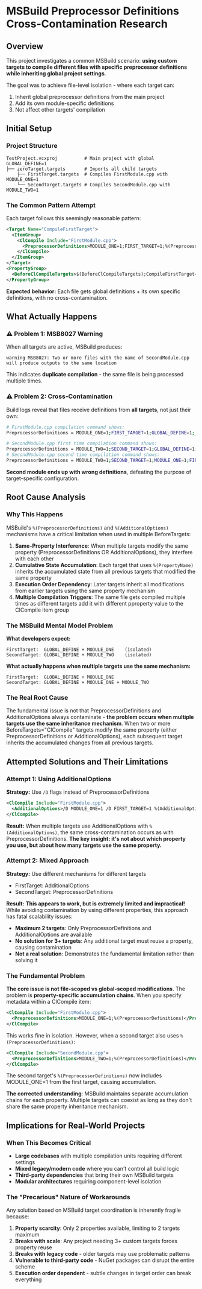 # MSBuild Preprocessor Definitions Cross-Contamination Research

## Overview

This project investigates a common MSBuild scenario: **using custom targets to compile different files with specific preprocessor definitions while inheriting global project settings**. 

The goal was to achieve file-level isolation - where each target can:
1. Inherit global preprocessor definitions from the main project
2. Add its own module-specific definitions  
3. Not affect other targets' compilation

## Initial Setup

### Project Structure
```
TestProject.vcxproj          # Main project with global GLOBAL_DEFINE=1
├── zeroTarget.targets       # Imports all child targets
    ├── FirstTarget.targets  # Compiles FirstModule.cpp with MODULE_ONE=1
    └── SecondTarget.targets # Compiles SecondModule.cpp with MODULE_TWO=1
```

### The Common Pattern Attempt

Each target follows this seemingly reasonable pattern:

```xml
<Target Name="CompileFirstTarget">
  <ItemGroup>
    <ClCompile Include="FirstModule.cpp">
      <PreprocessorDefinitions>MODULE_ONE=1;FIRST_TARGET=1;%(PreprocessorDefinitions)</PreprocessorDefinitions>
    </ClCompile>
  </ItemGroup>
</Target>
<PropertyGroup>
  <BeforeClCompileTargets>$(BeforeClCompileTargets);CompileFirstTarget</BeforeClCompileTargets>
</PropertyGroup>
```

**Expected behavior:** Each file gets global definitions + its own specific definitions, with no cross-contamination.

## What Actually Happens

### ⚠️ Problem 1: MSB8027 Warning

When all targets are active, MSBuild produces:
```
warning MSB8027: Two or more files with the name of SecondModule.cpp will produce outputs to the same location
```

This indicates **duplicate compilation** - the same file is being processed multiple times.

### ⚠️ Problem 2: Cross-Contamination

Build logs reveal that files receive definitions from **all targets**, not just their own:

```bash
# FirstModule.cpp compilation command shows:
PreprocessorDefinitions = MODULE_ONE=1;FIRST_TARGET=1;GLOBAL_DEFINE=1;_UNICODE;UNICODE;

# SecondModule.cpp first time compilation command shows:
PreprocessorDefinitions = MODULE_TWO=1;SECOND_TARGET=1;GLOBAL_DEFINE=1;_UNICODE;UNICODE;
# SecondModule.cpp second time compilation command shows:
PreprocessorDefinitions = MODULE_TWO=1;SECOND_TARGET=1;MODULE_ONE=1;FIRST_TARGET=1;GLOBAL_DEFINE=1;_UNICODE;UNICODE;
```

**Second module ends up with wrong definitions**, defeating the purpose of target-specific configuration.

## Root Cause Analysis

### Why This Happens

MSBuild's `%(PreprocessorDefinitions)` and `%(AdditionalOptions)` mechanisms have a critical limitation when used in multiple BeforeTargets:

1. **Same-Property Interference**: When multiple targets modify the same property (PreprocessorDefinitions OR AdditionalOptions), they interfere with each other
2. **Cumulative State Accumulation**: Each target that uses `%(PropertyName)` inherits the accumulated state from all previous targets that modified the same property
3. **Execution Order Dependency**: Later targets inherit all modifications from earlier targets using the same property mechanism
4. **Multiple Compilation Triggers**: The same file gets compiled multiple times as different targets add it with different pproperty value to the ClCompile item group

### The MSBuild Mental Model Problem

**What developers expect:**
```
FirstTarget:  GLOBAL_DEFINE + MODULE_ONE    (isolated)
SecondTarget: GLOBAL_DEFINE + MODULE_TWO    (isolated)
```

**What actually happens when multiple targets use the same mechanism:**
```
FirstTarget:  GLOBAL_DEFINE + MODULE_ONE
SecondTarget: GLOBAL_DEFINE + MODULE_ONE + MODULE_TWO
```

### The Real Root Cause

The fundamental issue is not that PreprocessorDefinitions and AdditionalOptions always contaminate - **the problem occurs when multiple targets use the same inheritance mechanism**. When two or more BeforeTargets="ClCompile" targets modify the same property (either PreprocessorDefinitions or AdditionalOptions), each subsequent target inherits the accumulated changes from all previous targets.

## Attempted Solutions and Their Limitations

### Attempt 1: Using AdditionalOptions

**Strategy:** Use `/D` flags instead of PreprocessorDefinitions
```xml
<ClCompile Include="FirstModule.cpp">
  <AdditionalOptions>/D MODULE_ONE=1 /D FIRST_TARGET=1 %(AdditionalOptions)</AdditionalOptions>
</ClCompile>
```

**Result:** When multiple targets use AdditionalOptions with `%(AdditionalOptions)`, the same cross-contamination occurs as with PreprocessorDefinitions. **The key insight: it's not about which property you use, but about how many targets use the same property.**

### Attempt 2: Mixed Approach

**Strategy:** Use different mechanisms for different targets
- FirstTarget: AdditionalOptions
- SecondTarget: PreprocessorDefinitions

**Result:** **This appears to work, but is extremely limited and impractical!** While avoiding contamination by using different properties, this approach has fatal scalability issues:
- **Maximum 2 targets**: Only PreprocessorDefinitions and AdditionalOptions are available
- **No solution for 3+ targets**: Any additional target must reuse a property, causing contamination
- **Not a real solution**: Demonstrates the fundamental limitation rather than solving it

### The Fundamental Problem

**The core issue is not file-scoped vs global-scoped modifications**. The problem is **property-specific accumulation chains**. When you specify metadata within a ClCompile item:

```xml
<ClCompile Include="FirstModule.cpp">
  <PreprocessorDefinitions>MODULE_ONE=1;%(PreprocessorDefinitions)</PreprocessorDefinitions>
</ClCompile>
```

This works fine in isolation. However, when a second target also uses `%(PreprocessorDefinitions)`:

```xml
<ClCompile Include="SecondModule.cpp">
  <PreprocessorDefinitions>MODULE_TWO=1;%(PreprocessorDefinitions)</PreprocessorDefinitions>
</ClCompile>
```

The second target's `%(PreprocessorDefinitions)` now includes MODULE_ONE=1 from the first target, causing accumulation.

**The corrected understanding**: MSBuild maintains separate accumulation chains for each property. Multiple targets can coexist as long as they don't share the same property inheritance mechanism.

## Implications for Real-World Projects

### When This Becomes Critical

- **Large codebases** with multiple compilation units requiring different settings
- **Mixed legacy/modern code** where you can't control all build logic
- **Third-party dependencies** that bring their own MSBuild targets
- **Modular architectures** requiring component-level isolation

### The "Precarious" Nature of Workarounds

Any solution based on MSBuild target coordination is inherently fragile because:
1. **Property scarcity**: Only 2 properties available, limiting to 2 targets maximum
2. **Breaks with scale**: Any project needing 3+ custom targets forces property reuse
3. **Breaks with legacy code** - older targets may use problematic patterns
4. **Vulnerable to third-party code** - NuGet packages can disrupt the entire scheme
5. **Execution order dependent** - subtle changes in target order can break everything